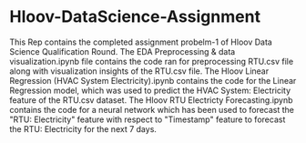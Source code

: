 # Hloov-DataScience-Assignment
This Rep contains the completed assignment probelm-1 of Hloov Data Science Qualification Round.
The EDA Preprocessing & data visualization.ipynb file contains the code ran for preprocessing RTU.csv file along with visualization insights of the RTU.csv file.
The Hloov Linear Regression (HVAC System Electricity).ipynb contains the code for the Linear Regression model, which was used to predict the HVAC System: Electricity feature of the RTU.csv dataset.
The Hloov RTU Electricty Forecasting.ipynb contains the code for a neural network which has been used to forecast the "RTU: Electricity" feature with respect to "Timestamp" feature to forecast the RTU: Electricity for the next 7 days.
